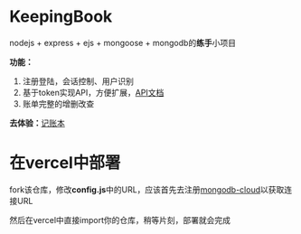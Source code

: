 # KeepingBook
nodejs + express + ejs + mongoose + mongodb的**练手**小项目

**功能：**
1. 注册登陆，会话控制、用户识别
2. 基于token实现API，方便扩展，[API文档](https://console-docs.apipost.cn/preview/3d8ecc659c1e192b/da97e0b2ec13fd71)
3. 账单完整的增删改查

**去体验：**[记账本](https://kpb.qcqx.cn/)

# 在vercel中部署
fork该仓库，修改**config.js**中的URL，应该首先去注册[mongodb-cloud](https://cloud.mongodb.com/)以获取连接URL

然后在vercel中直接import你的仓库，稍等片刻，部署就会完成




